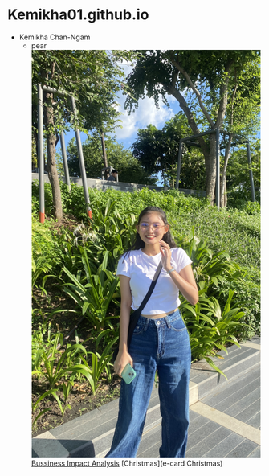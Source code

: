 # Kemikha01.github.io
- Kemikha Chan-Ngam
  - pear
![profile](img/IMG_7652.jpg)
[Bussiness Impact Analysis](business-impact-analysis.md)
[Christmas](e-card Christmas)
